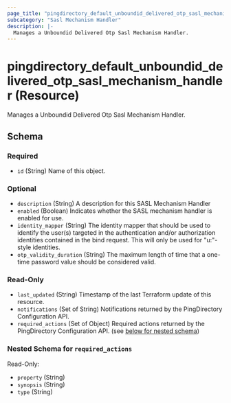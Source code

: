 ```yaml
---
page_title: "pingdirectory_default_unboundid_delivered_otp_sasl_mechanism_handler Resource - terraform-provider-pingdirectory"
subcategory: "Sasl Mechanism Handler"
description: |-
  Manages a Unboundid Delivered Otp Sasl Mechanism Handler.
---
```


# pingdirectory_default_unboundid_delivered_otp_sasl_mechanism_handler (Resource)

Manages a Unboundid Delivered Otp Sasl Mechanism Handler.



<!-- schema generated by tfplugindocs -->
## Schema

### Required

- `id` (String) Name of this object.

### Optional

- `description` (String) A description for this SASL Mechanism Handler
- `enabled` (Boolean) Indicates whether the SASL mechanism handler is enabled for use.
- `identity_mapper` (String) The identity mapper that should be used to identify the user(s) targeted in the authentication and/or authorization identities contained in the bind request. This will only be used for "u:"-style identities.
- `otp_validity_duration` (String) The maximum length of time that a one-time password value should be considered valid.

### Read-Only

- `last_updated` (String) Timestamp of the last Terraform update of this resource.
- `notifications` (Set of String) Notifications returned by the PingDirectory Configuration API.
- `required_actions` (Set of Object) Required actions returned by the PingDirectory Configuration API. (see [below for nested schema](#nestedatt--required_actions))

<a id="nestedatt--required_actions"></a>
### Nested Schema for `required_actions`

Read-Only:

- `property` (String)
- `synopsis` (String)
- `type` (String)



